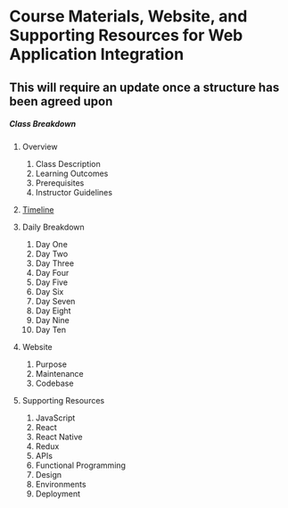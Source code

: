 # Course Materials, Website, and Supporting Resources for Web Application Integration

## This will require an update once a structure has been agreed upon

##### Class Breakdown

1. Overview
   1. Class Description
   2. Learning Outcomes
   3. Prerequisites
   4. Instructor Guidelines

2. [Timeline](./Timeline.md)

3. Daily Breakdown
   1. Day One
   2. Day Two
   3. Day Three
   4. Day Four
   5. Day Five
   6. Day Six
   7. Day Seven
   8. Day Eight
   9. Day Nine
   10. Day Ten

4. Website
   1. Purpose
   2. Maintenance
   3. Codebase

5. Supporting Resources
   1. JavaScript
   2. React
   3. React Native
   4. Redux
   5. APIs
   6. Functional Programming
   7. Design
   8. Environments
   9. Deployment
